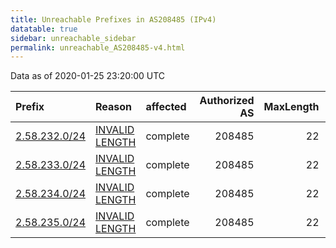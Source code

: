 ```yaml
---
title: Unreachable Prefixes in AS208485 (IPv4)
datatable: true
sidebar: unreachable_sidebar
permalink: unreachable_AS208485-v4.html
---
```


Data as of 2020-01-25 23:20:00 UTC


<div class="datatable-begin"></div>

| Prefix                                               | Reason                                                                                                   | affected   |   Authorized AS |   MaxLength | Anchor                                         |   unreachable /24s |
|:-----------------------------------------------------|:---------------------------------------------------------------------------------------------------------|:-----------|----------------:|------------:|:-----------------------------------------------|-------------------:|
| [2.58.232.0/24](https://stat.ripe.net/2.58.232.0/24) | [INVALID LENGTH](https://rpki-validator.ripe.net/announcement-preview?asn=AS208485&prefix=2.58.232.0/24) | complete   |          208485 |          22 | [RIPE](unreachable_RIPE_NCC_RPKI_Root-v4.html) |                  1 |
| [2.58.233.0/24](https://stat.ripe.net/2.58.233.0/24) | [INVALID LENGTH](https://rpki-validator.ripe.net/announcement-preview?asn=AS208485&prefix=2.58.233.0/24) | complete   |          208485 |          22 | [RIPE](unreachable_RIPE_NCC_RPKI_Root-v4.html) |                  1 |
| [2.58.234.0/24](https://stat.ripe.net/2.58.234.0/24) | [INVALID LENGTH](https://rpki-validator.ripe.net/announcement-preview?asn=AS208485&prefix=2.58.234.0/24) | complete   |          208485 |          22 | [RIPE](unreachable_RIPE_NCC_RPKI_Root-v4.html) |                  1 |
| [2.58.235.0/24](https://stat.ripe.net/2.58.235.0/24) | [INVALID LENGTH](https://rpki-validator.ripe.net/announcement-preview?asn=AS208485&prefix=2.58.235.0/24) | complete   |          208485 |          22 | [RIPE](unreachable_RIPE_NCC_RPKI_Root-v4.html) |                  1 |

<div class="datatable-end"></div>